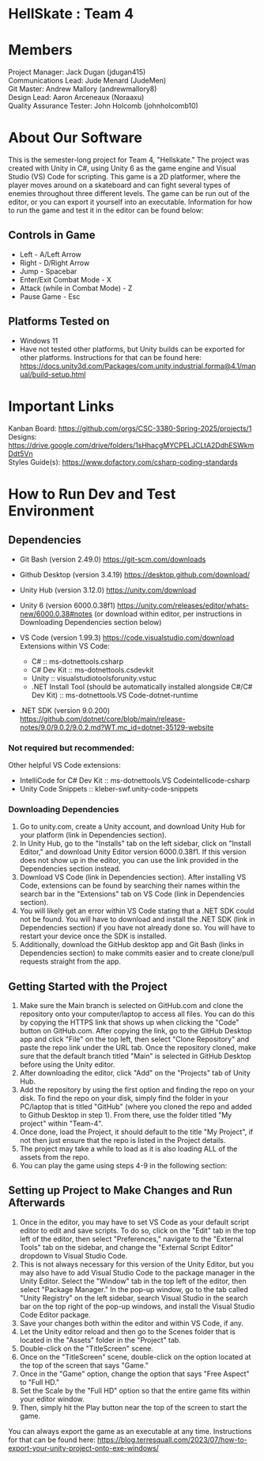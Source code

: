 # HellSkate : Team 4

# Members
Project Manager: Jack Dugan (jdugan415)\
Communications Lead: Jude Menard (JudeMen)\
Git Master: Andrew Mallory (andrewmallory8)\
Design Lead: Aaron Arceneaux (Noraaxu)\
Quality Assurance Tester: John Holcomb (johnholcomb10)

# About Our Software
This is the semester-long project for Team 4, "Hellskate." The project was created with Unity in C#, using Unity 6 as the game engine and Visual Studio (VS) Code for scripting. This game is a 2D platformer, where the player moves around on a skateboard and can fight several types of enemies throughout three different levels. The game can be run out of the editor, or you can export it yourself into an executable. Information for how to run the game and test it in the editor can be found below:

## Controls in Game
- Left - A/Left Arrow
- Right - D/Right Arrow
- Jump - Spacebar
- Enter/Exit Combat Mode - X
- Attack (while in Combat Mode) - Z
- Pause Game - Esc

## Platforms Tested on
- Windows 11
- Have not tested other platforms, but Unity builds can be exported for other platforms. Instructions for that can be found here:
  https://docs.unity3d.com/Packages/com.unity.industrial.forma@4.1/manual/build-setup.html

# Important Links
Kanban Board: https://github.com/orgs/CSC-3380-Spring-2025/projects/1 \
Designs: https://drive.google.com/drive/folders/1sHhacgMYCPELJCLtA2DdhESWkmDdt5Vn \
Styles Guide(s): https://www.dofactory.com/csharp-coding-standards

# How to Run Dev and Test Environment

## Dependencies
- Git Bash (version 2.49.0)
  https://git-scm.com/downloads

- Github Desktop (version 3.4.19)
  https://desktop.github.com/download/

- Unity Hub (version 3.12.0)
  https://unity.com/download

- Unity 6 (version 6000.0.38f1)
  https://unity.com/releases/editor/whats-new/6000.0.38#notes (or download within editor, per instructions in Downloading Dependencies section below)

- VS Code (version 1.99.3)
  https://code.visualstudio.com/download
  Extensions within VS Code:
  - C# :: ms-dotnettools.csharp
  - C# Dev Kit :: ms-dotnettools.csdevkit
  - Unity :: visualstudiotoolsforunity.vstuc
  - .NET Install Tool (should be automatically installed alongside C#/C# Dev Kit) :: ms-dotnettools.VS Code-dotnet-runtime

- .NET SDK (version 9.0.200)
  https://github.com/dotnet/core/blob/main/release-notes/9.0/9.0.2/9.0.2.md?WT.mc_id=dotnet-35129-website

### Not required but recommended:
Other helpful VS Code extensions:
  - IntelliCode for C# Dev Kit :: ms-dotnettools.VS Codeintellicode-csharp
  - Unity Code Snippets :: kleber-swf.unity-code-snippets

### Downloading Dependencies
1. Go to unity.com, create a Unity account, and download Unity Hub for your platform (link in Dependencies section).
2. In Unity Hub, go to the "Installs" tab on the left sidebar, click on "Install Editor," and download Unity Editor version 6000.0.38f1. If this version does not show up in the editor, you can use the link provided in the Dependencies section instead.
3. Download VS Code (link in Dependencies section). After installing VS Code, extensions can be found by searching their names within the search bar in the "Extensions" tab on VS Code (link in Dependencies section).
4. You will likely get an error within VS Code stating that a .NET SDK could not be found. You will have to download and install the .NET SDK (link in Dependencies section) if you have not already done so. You will have to restart your device once the SDK is installed.
5. Additionally, download the GitHub desktop app and Git Bash (links in Dependencies section) to make commits easier and to create clone/pull requests straight from the app.

## Getting Started with the Project
1. Make sure the Main branch is selected on GitHub.com and clone the repository onto your computer/laptop to access all files. You can do this by copying the HTTPS link that shows up when clicking the "Code" button on GitHub.com. After copying the link, go to the GitHub Desktop app and click "File" on the top left, then select "Clone Repository" and paste the repo link under the URL tab. Once the repository cloned, make sure that the default branch titled "Main" is selected in GitHub Desktop before using the Unity editor.
2. After downloading the editor, click "Add" on the "Projects" tab of Unity Hub.
3. Add the repository by using the first option and finding the repo on your disk. To find the repo on your disk, simply find the folder in your PC/laptop that is titled "GitHub" (where you cloned the repo and added to Github Desktop in step 1). From there, use the folder titled "My project" within "Team-4".
5. Once done, load the Project, it should default to the title "My Project", if not then just ensure that the repo is listed in the Project details.
6. The project may take a while to load as it is also loading ALL of the assets from the repo.
7. You can play the game using steps 4-9 in the following section:

## Setting up Project to Make Changes and Run Afterwards
1. Once in the editor, you may have to set VS Code as your default script editor to edit and save scripts. To do so, click on the "Edit" tab in the top left of the editor, then select "Preferences," navigate to the "External Tools" tab on the sidebar, and change the "External Script Editor" dropdown to Visual Studio Code.
2. This is not always necessary for this version of the Unity Editor, but you may also have to add Visual Studio Code to the package manager in the Unity Editor. Select the "Window" tab in the top left of the editor, then select "Package Manager." In the pop-up window, go to the tab called "Unity Registry" on the left sidebar, search Visual Studio in the search bar on the top right of the pop-up windows, and install the Visual Studio Code Editor package.
3. Save your changes both within the editor and within VS Code, if any.
4. Let the Unity editor reload and then go to the Scenes folder that is located in the "Assets" folder in the "Project" tab.
5. Double-click on the "TitleScreen" scene.
6. Once on the "TitleScreen" scene, double-click on the option located at the top of the screen that says "Game."
7. Once in the "Game" option, change the option that says "Free Aspect" to "Full HD."
8. Set the Scale by the "Full HD" option so that the entire game fits within your editor window.
9. Then, simply hit the Play button near the top of the screen to start the game.

  You can always export the game as an executable at any time. Instructions for that can be found here: https://blog.terresquall.com/2023/07/how-to-export-your-unity-project-onto-exe-windows/
